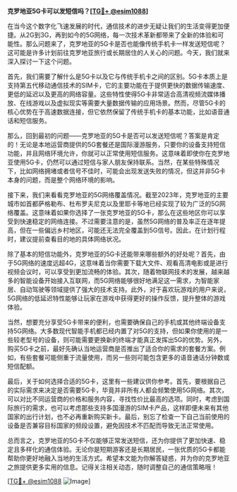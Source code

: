 **克罗地亚5G卡可以发短信吗？[[TG💪+ @esim1088](https://t.me/s/esim1088)]**

在当今这个数字化飞速发展的时代，通信技术的进步无疑让我们的生活变得更加便捷。从2G到3G，再到如今的5G网络，每一次技术革新都带来了全新的体验和可能性。那么问题来了，克罗地亚的5G卡是否也能像传统手机卡一样发送短信呢？这可能是许多计划前往克罗地亚旅行或长期居住的人关心的问题。今天，我们就来深入探讨一下这个问题。

首先，我们需要了解什么是5G卡以及它与传统手机卡之间的区别。5G卡本质上是支持第五代移动通信技术的SIM卡，它的主要功能在于提供更快的数据传输速度、更低的延迟以及更高的网络容量。这些特性使得5G卡非常适合高清视频流媒体播放、在线游戏以及虚拟现实等需要大量数据传输的应用场景。然而，尽管5G卡的核心优势在于高速数据连接，但它依然保留了传统手机卡的基本功能，比如语音通话和短信服务。

那么，回到最初的问题——克罗地亚的5G卡是否可以发送短信呢？答案是肯定的！无论是本地运营商提供的5G套餐还是国际漫游服务，只要你的设备支持短信功能，并且网络环境允许，你就可以正常使用短信服务。这意味着即使你在克罗地亚使用5G卡，仍然可以通过短信与家人朋友保持联系。当然，在某些特殊情况下，比如网络拥堵或者信号不佳时，可能会出现发送失败的情况，但这并非5G卡本身的问题，而是整个网络环境的影响。

接下来，我们来看看克罗地亚的5G网络覆盖情况。截至2023年，克罗地亚的主要城市如首都萨格勒布、杜布罗夫尼克以及里耶卡等地已经实现了较为广泛的5G网络覆盖。这意味着如果你选择了一张克罗地亚的5G卡，那么在这些地区你可以享受到快速稳定的网络连接。不过需要注意的是，虽然5G网络的普及率正在逐年提高，但在一些偏远乡村地区，可能还无法完全覆盖到5G信号。因此，在计划行程时，建议提前查看目的地的具体网络状况。

除了基本的短信功能外，克罗地亚的5G卡还能带来哪些额外的好处呢？首先，由于5G网络的速度远超4G，这意味着当你需要下载大文件、观看高清电影或是进行视频会议时，可以享受到更加流畅的体验。其次，随着物联网技术的发展，越来越多的智能设备开始接入互联网，而5G网络能够很好地满足这一需求，为智能家居、自动驾驶等领域提供了强大的技术支持。此外，对于喜欢玩游戏的用户来说，5G网络的低延迟特性能够让玩家在游戏中获得更好的操作反馈，提升整体的游戏体验。

当然，想要充分享受5G卡带来的便利，也需要确保自己的手机或其他终端设备支持5G网络。大多数现代智能手机都已经内置了对5G的支持，但如果你使用的是一些较老型号的设备，则可能需要更换新的终端才能真正发挥出5G的优势。另外，购买5G卡之前，最好先确认当地运营商是否推出了适合你的需求的套餐方案。例如，有些套餐可能侧重于流量使用，而另一些则可能包含更多的语音通话分钟数或短信配额。

最后，关于如何选择合适的5G卡，这里有一些建议供你参考。首先，要根据自己的实际需求来决定是否需要5G卡，毕竟并非所有人都会频繁使用5G网络。其次，可以对比不同运营商的价格和服务内容，寻找性价比最高的选项。同时，考虑到国际旅行的需求，也可以考虑那些支持多国漫游的SIM卡产品，这样即便未来有其他国家的出行计划，也不必再重新购买新卡。最后，别忘了检查一下自己当前使用的设备是否兼容目标国家的频段设置，避免因技术不匹配而导致无法正常使用。

总而言之，克罗地亚的5G卡不仅能够正常发送短信，还为你提供了更加快速、稳定且多样化的通信体验。无论你是短期游客还是长期居民，一张优质的5G卡都能帮助你更好地融入当地的生活方式。希望本文能为你解答疑惑，并为你的克罗地亚之旅提供更多实用的信息。记得关注相关动态，随时调整自己的通信策略哦！

[[TG💪+ @esim1088](https://t.me/s/esim1088) ![Image](https://i.postimg.cc/4NQfJmqS/Snipaste-2025-05-13-00-14-12.png)]
